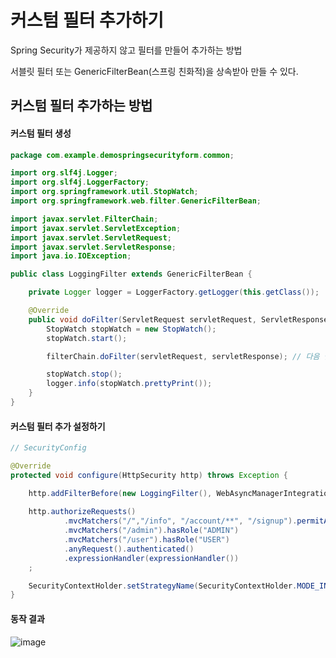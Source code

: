 # 커스텀 필터 추가하기

Spring Security가 제공하지 않고 필터를 만들어 추가하는 방법

서블릿 필터 또는 GenericFilterBean(스프링 친화적)을 상속받아 만들 수 있다.

## 커스텀 필터 추가하는 방법

#### 커스텀 필터 생성

```java
package com.example.demospringsecurityform.common;

import org.slf4j.Logger;
import org.slf4j.LoggerFactory;
import org.springframework.util.StopWatch;
import org.springframework.web.filter.GenericFilterBean;

import javax.servlet.FilterChain;
import javax.servlet.ServletException;
import javax.servlet.ServletRequest;
import javax.servlet.ServletResponse;
import java.io.IOException;

public class LoggingFilter extends GenericFilterBean {

    private Logger logger = LoggerFactory.getLogger(this.getClass());

    @Override
    public void doFilter(ServletRequest servletRequest, ServletResponse servletResponse, FilterChain filterChain) throws IOException, ServletException {
        StopWatch stopWatch = new StopWatch();
        stopWatch.start();

        filterChain.doFilter(servletRequest, servletResponse); // 다음 필터로 요청을 넘겨준다.

        stopWatch.stop();
        logger.info(stopWatch.prettyPrint());
    }
}

```

#### 커스텀 필터 추가 설정하기

```java
// SecurityConfig

@Override
protected void configure(HttpSecurity http) throws Exception {

    http.addFilterBefore(new LoggingFilter(), WebAsyncManagerIntegrationFilter.class); // 다음과 같이 필터 추가
    
    http.authorizeRequests()
            .mvcMatchers("/","/info", "/account/**", "/signup").permitAll()
            .mvcMatchers("/admin").hasRole("ADMIN")
            .mvcMatchers("/user").hasRole("USER")
            .anyRequest().authenticated()
            .expressionHandler(expressionHandler())
    ;

    SecurityContextHolder.setStrategyName(SecurityContextHolder.MODE_INHERITABLETHREADLOCAL);
}

```

#### 동작 결과

![image](https://github.com/yoonwooseong/SpringSecurityStudy/assets/57824259/ebcad52d-b6e3-45c5-bf16-5b66bfc7c454)


